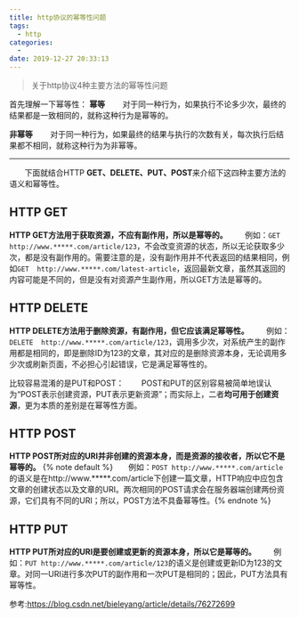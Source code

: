 ```yaml
---
title: http协议的幂等性问题
tags:
  - http
categories:
  - 
date: 2019-12-27 20:33:13
---
```

>关于http协议4种主要方法的幂等性问题
<!--more-->

首先理解一下幂等性：
**幂等**
&#160; &#160; &#160; &#160;对于同一种行为，如果执行不论多少次，最终的结果都是一致相同的，就称这种行为是幂等的。

**非幂等**
&#160; &#160; &#160; &#160;对于同一种行为，如果最终的结果与执行的次数有关，每次执行后结果都不相同，就称这种行为为非幂等。

---

&#160; &#160; &#160; &#160;下面就结合HTTP   **GET、DELETE、PUT、POST**来介绍下这四种主要方法的语义和幂等性。

## HTTP GET
**HTTP GET方法用于获取资源，不应有副作用，所以是幂等的。**
&#160; &#160; &#160; &#160;例如：`GET  http://www.*****.com/article/123`，不会改变资源的状态，所以无论获取多少次，都是没有副作用的。需要注意的是，没有副作用并不代表返回的结果相同，例如`GET  http://www.*****.com/latest-article`，返回最新文章，虽然其返回的内容可能是不同的，但是没有对资源产生副作用，所以GET方法是幂等的。
## HTTP DELETE
**HTTP DELETE方法用于删除资源，有副作用，但它应该满足幂等性。**
&#160; &#160; &#160; &#160;例如：`DELETE  http://www.*****.com/article/123`，调用多少次，对系统产生的副作用都是相同的，即是删除ID为123的文章，其对应的是删除资源本身，无论调用多少次或刷新页面，不必担心引起错误，它是满足幂等性的。
   
比较容易混淆的是PUT和POST：
&#160; &#160; &#160; &#160;POST和PUT的区别容易被简单地误认为“POST表示创建资源，PUT表示更新资源”；而实际上，二者**均可用于创建资源**，更为本质的差别是在幂等性方面。

## HTTP POST
**HTTP POST所对应的URI并非创建的资源本身，而是资源的接收者，所以它不是幂等的。**
{% note default %}&#160; &#160; &#160; &#160;例如：`POST http://www.*****.com/article`的语义是在http://www.*****.com/article下创建一篇文章，HTTP响应中应包含文章的创建状态以及文章的URI。两次相同的POST请求会在服务器端创建两份资源，它们具有不同的URI；所以，POST方法不具备幂等性。{% endnote %}

## HTTP PUT
**HTTP PUT所对应的URI是要创建或更新的资源本身，所以它是幂等的。**
&#160; &#160; &#160; &#160;例如：`PUT http://www.*****.com/article/123`的语义是创建或更新ID为123的文章。对同一URI进行多次PUT的副作用和一次PUT是相同的；因此，PUT方法具有幂等性。

参考:https://blog.csdn.net/bieleyang/article/details/76272699